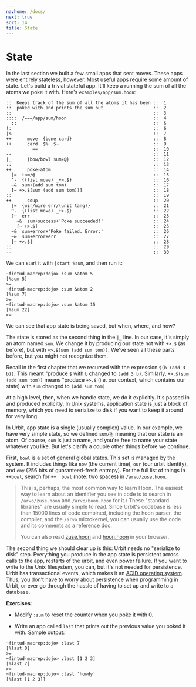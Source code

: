 ```yaml
---
navhome: /docs/
next: true
sort: 14
title: State
---
```


State
=====

In the last section we built a few small apps that sent moves. These apps were
entirely stateless, however. Most useful apps require some amount of state.
Let's build a trivial stateful app. It'll keep a running the sum of all the
atoms we poke it with. Here's `examples/app/sum.hoon`:
    
```
::  Keeps track of the sum of all the atoms it has been ::  1
::  poked with and prints the sum out                   ::  2
::                                                      ::  3
::::  /===/app/sum/hoon                                 ::  4
  ::                                                    ::  5
!:                                                      ::  6
|%                                                      ::  7
++      move  {bone card}                               ::  8
++      card  $%  $~                                    ::  9
          ==                                            ::  10
--                                                      ::  11
|_      {bow/bowl sum/@}                                ::  12
::                                                      ::  13
++      poke-atom                                       ::  14
  |=  tom/@                                             ::  15
  ^-  {(list move) _+>.$}                               ::  16
  ~&  sum+(add sum tom)                                 ::  17
  [~ +>.$(sum (add sum tom))]                           ::  18
::                                                      ::  19
++      coup                                            ::  20
  |=  {wir/wire err/(unit tang)}                        ::  21
  ^-  {(list move) _+>.$}                               ::  22
  ?~  err                                               ::  23
    ~&  sum+success+'Poke succeeded!'                   ::  24
    [~ +>.$]                                            ::  25
  ~&  sum+error+'Poke failed. Error:'                   ::  26
  ~&  sum+error+err                                     ::  27
  [~ +>.$]                                              ::  28
::                                                      ::  29
--                                                      ::  30
```

We can start it with `|start %sum`, and then run it:

```
~fintud-macrep:dojo> :sum &atom 5
[%sum 5]
>=
~fintud-macrep:dojo> :sum &atom 2
[%sum 7]
>=
~fintud-macrep:dojo> :sum &atom 15
[%sum 22]
>=
```

We can see that app state is being saved, but when, where, and how?

The state is stored as the second thing in the `|_` line. In our case, it's
simply an atom named `sum`. We change it by producing our state not with
`+>.$` (as before), but with `+>.$(sum (add sum tom))`. We've seen all these
parts before, but you might not recognize them.

Recall in the first chapter that we recursed with the expression
`$(b (add 3 b))`. This meant "produce `$` with `b` changed to `(add 3 b)`.
Similarly, `+>.$(sum (add sum tom))` means "produce `+>.$` (i.e. our
context, which contains our state) with `sum` changed to `(add sum tom)`.

At a high level, then, when we handle state, we do it explicitly. It's passed in
and produced explicitly. In Unix systems, application state is just a block of
memory, which you need to serialize to disk if you want to keep it around for
very long.

In Urbit, app state is a single (usually complex) value. In our example, we have
very simple state, so we defined `sum/@`, meaning that our state is an atom.
Of course, `sum` is just a name, and you're free to name your state whatever
you like. But let's clarify a couple other things before we continue.

First, `bowl` is a set of general global states. This set is managed by the
system. It includes things like `now` (the current time), `our` (our urbit
identity), and `eny` (256 bits of guaranteed-fresh entropy). For the full list
of things in `++bowl`, search for `++  bowl` (note: two spaces) in
`/arvo/zuse.hoon`.

> This is, perhaps, the most common way to learn Hoon. The easiest way to learn
> about an identifier you see in code is to search in `/arvo/zuse.hoon` and
> `/arvo/hoon.hoon` for it.\\ These "standard libraries" are usually simple to
> read. Since Urbit's codebase is less than 15000 lines of code combined,
> including the hoon parser, the compiler, and the `/arvo` microkernel, you can
> usually use the code and its comments as a reference doc.
>
> You can also read
> [zuse.hoon](https://github.com/urbit/arvo/blob/master/arvo/zuse.hoon) and
> [hoon.hoon](https://github.com/urbit/arvo/blob/master/arvo/hoon.hoon) in your
> browser.

The second thing we should clear up is this: Urbit needs no "serialize to disk"
step. Everything you produce in the app state is persistent across calls to the
app, restarts of the urbit, and even power failure. If you want to write to the
Unix filesystem, you can, but it's not needed for persistence. Urbit has
transactional events, which makes it an [ACID operating
system](https://en.wikipedia.org/wiki/ACID). Thus, you don't have to worry about
persistence when programming in Urbit, or ever go through the hassle of having
to set up and write to a database. 

**Exercises**:

-   Modify `:sum` to reset the counter when you poke it with 0.

-   Write an app called `last` that prints out the previous value you poked it with. 
    Sample output:

<!-- -->

```
~fintud-macrep:dojo> :last 7
[%last 0]
>=
~fintud-macrep:dojo> :last [1 2 3]
[%last 7]
>=
~fintud-macrep:dojo> :last 'howdy'
[%last [1 2 3]]
```

